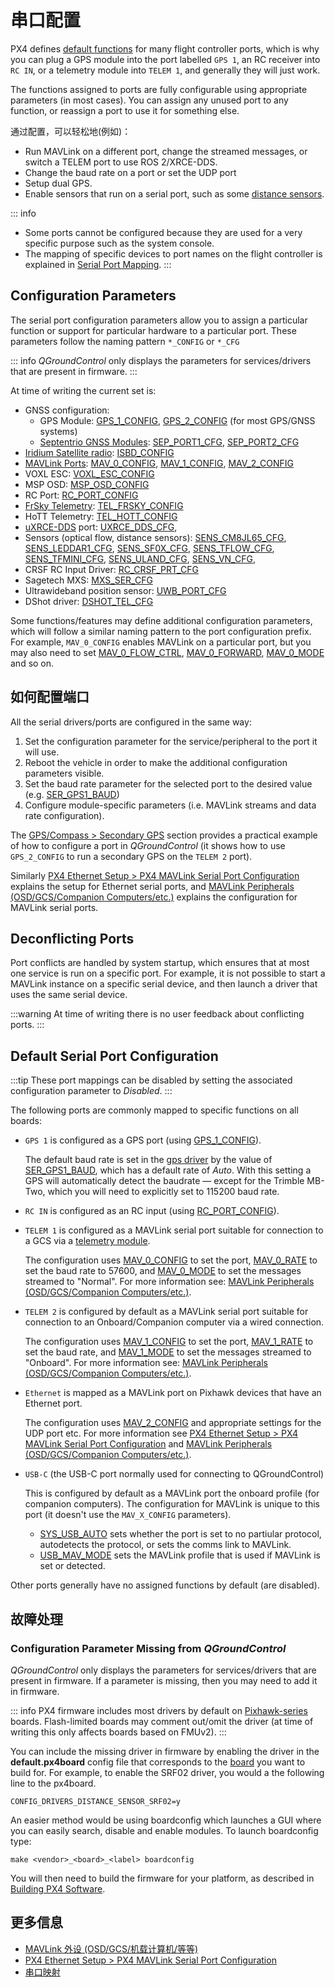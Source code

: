# 串口配置

PX4 defines [default functions](#default-serial-port-configuration) for many flight controller ports, which is why you can plug a GPS module into the port labelled `GPS 1`, an RC receiver into `RC IN`, or a telemetry module into `TELEM 1`, and generally they will just work.

The functions assigned to ports are fully configurable using appropriate parameters (in most cases). You can assign any unused port to any function, or reassign a port to use it for something else.

通过配置，可以轻松地(例如)：

- Run MAVLink on a different port, change the streamed messages, or switch a TELEM port to use ROS 2/XRCE-DDS.
- Change the baud rate on a port or set the UDP port
- Setup dual GPS.
- Enable sensors that run on a serial port, such as some [distance sensors](../sensor/rangefinders.md).

::: info

- Some ports cannot be configured because they are used for a very specific purpose such as the system console.
- The mapping of specific devices to port names on the flight controller is explained in [Serial Port Mapping](../hardware/serial_port_mapping.md).
:::

## Configuration Parameters

The serial port configuration parameters allow you to assign a particular function or support for particular hardware to a particular port. These parameters follow the naming pattern `*_CONFIG` or `*_CFG`

::: info _QGroundControl_ only displays the parameters for services/drivers that are present in firmware.
:::

At time of writing the current set is:

- GNSS configuration:
  - GPS Module: [GPS_1_CONFIG](../advanced_config/parameter_reference.md#GPS_1_CONFIG), [GPS_2_CONFIG](../advanced_config/parameter_reference.md#GPS_2_CONFIG) (for most GPS/GNSS systems)
  - [Septentrio GNSS Modules](../gps_compass/septentrio.md): [SEP_PORT1_CFG](../advanced_config/parameter_reference.md#SEP_PORT1_CFG), [SEP_PORT2_CFG](../advanced_config/parameter_reference.md#SEP_PORT2_CFG)
- [Iridium Satellite radio](../advanced_features/satcom_roadblock.md): [ISBD_CONFIG](../advanced_config/parameter_reference.md#ISBD_CONFIG)
- [MAVLink Ports](../peripherals/mavlink_peripherals.md): [MAV_0_CONFIG](../advanced_config/parameter_reference.md#MAV_0_CONFIG), [MAV_1_CONFIG](../advanced_config/parameter_reference.md#MAV_1_CONFIG), [MAV_2_CONFIG](../advanced_config/parameter_reference.md#MAV_2_CONFIG)
- VOXL ESC: [VOXL_ESC_CONFIG](../advanced_config/parameter_reference.md#VOXL_ESC_CONFIG)
- MSP OSD: [MSP_OSD_CONFIG](../advanced_config/parameter_reference.md#MSP_OSD_CONFIG)
- RC Port: [RC_PORT_CONFIG](../advanced_config/parameter_reference.md#RC_PORT_CONFIG)
- [FrSky Telemetry](../peripherals/frsky_telemetry.md): [TEL_FRSKY_CONFIG](../advanced_config/parameter_reference.md#TEL_FRSKY_CONFIG)
- HoTT Telemetry: [TEL_HOTT_CONFIG](../advanced_config/parameter_reference.md#TEL_HOTT_CONFIG)
- [uXRCE-DDS](../middleware/uxrce_dds.md) port: [UXRCE_DDS_CFG](../advanced_config/parameter_reference.md#UXRCE_DDS_CFG),
- Sensors (optical flow, distance sensors): [SENS_CM8JL65_CFG](../advanced_config/parameter_reference.md#SENS_CM8JL65_CFG), [SENS_LEDDAR1_CFG](../advanced_config/parameter_reference.md#SENS_LEDDAR1_CFG), [SENS_SF0X_CFG](../advanced_config/parameter_reference.md#SENS_SF0X_CFG), [SENS_TFLOW_CFG](../advanced_config/parameter_reference.md#SENS_TFLOW_CFG), [SENS_TFMINI_CFG](../advanced_config/parameter_reference.md#SENS_TFMINI_CFG), [SENS_ULAND_CFG](../advanced_config/parameter_reference.md#SENS_ULAND_CFG), [SENS_VN_CFG](../advanced_config/parameter_reference.md#SENS_VN_CFG),
- CRSF RC Input Driver: [RC_CRSF_PRT_CFG](../advanced_config/parameter_reference.md#RC_CRSF_PRT_CFG)
- Sagetech MXS: [MXS_SER_CFG](../advanced_config/parameter_reference.md#MXS_SER_CFG)
- Ultrawideband position sensor: [UWB_PORT_CFG](../advanced_config/parameter_reference.md#UWB_PORT_CFG)
- DShot driver: [DSHOT_TEL_CFG](../advanced_config/parameter_reference.md#DSHOT_TEL_CFG)

Some functions/features may define additional configuration parameters, which will follow a similar naming pattern to the port configuration prefix. For example, `MAV_0_CONFIG` enables MAVLink on a particular port, but you may also need to set [MAV_0_FLOW_CTRL](../advanced_config/parameter_reference.md#MAV_0_FLOW_CTRL), [MAV_0_FORWARD](../advanced_config/parameter_reference.md#MAV_0_FLOW_CTRL), [MAV_0_MODE](../advanced_config/parameter_reference.md#MAV_0_MODE) and so on.

## 如何配置端口

All the serial drivers/ports are configured in the same way:

1. Set the configuration parameter for the service/peripheral to the port it will use.
1. Reboot the vehicle in order to make the additional configuration parameters visible.
1. Set the baud rate parameter for the selected port to the desired value (e.g. [SER_GPS1_BAUD](../advanced_config/parameter_reference.md#SER_GPS1_BAUD))
1. Configure module-specific parameters (i.e. MAVLink streams and data rate configuration).

The [GPS/Compass > Secondary GPS](../gps_compass/index.md#dual_gps) section provides a practical example of how to configure a port in _QGroundControl_ (it shows how to use `GPS_2_CONFIG` to run a secondary GPS on the `TELEM 2` port).

Similarly [PX4 Ethernet Setup > PX4 MAVLink Serial Port Configuration](../advanced_config/ethernet_setup.md#px4-mavlink-serial-port-configuration) explains the setup for Ethernet serial ports, and [MAVLink Peripherals (OSD/GCS/Companion Computers/etc.)](../peripherals/mavlink_peripherals.md) explains the configuration for MAVLink serial ports.

## Deconflicting Ports

Port conflicts are handled by system startup, which ensures that at most one service is run on a specific port. For example, it is not possible to start a MAVLink instance on a specific serial device, and then launch a driver that uses the same serial device.

:::warning
At time of writing there is no user feedback about conflicting ports.
:::

<a id="default_port_mapping"></a>

## Default Serial Port Configuration

:::tip
These port mappings can be disabled by setting the associated configuration parameter to _Disabled_.
:::

The following ports are commonly mapped to specific functions on all boards:

- `GPS 1` is configured as a GPS port (using [GPS_1_CONFIG](../advanced_config/parameter_reference.md#GPS_1_CONFIG)).

  The default baud rate is set in the [gps driver](../modules/modules_driver.md#gps) by the value of [SER_GPS1_BAUD](../advanced_config/parameter_reference.md#SER_GPS1_BAUD), which has a default rate of _Auto_. With this setting a GPS will automatically detect the baudrate — except for the Trimble MB-Two, which you will need to explicitly set to 115200 baud rate.

- `RC IN` is configured as an RC input (using [RC_PORT_CONFIG](../advanced_config/parameter_reference.md#RC_PORT_CONFIG)).
- `TELEM 1` is configured as a MAVLink serial port suitable for connection to a GCS via a [telemetry module](../telemetry/index.md).

  The configuration uses [MAV_0_CONFIG](../advanced_config/parameter_reference.md#MAV_0_CONFIG) to set the port, [MAV_0_RATE](../advanced_config/parameter_reference.md#MAV_0_RATE) to set the baud rate to 57600, and [MAV_0_MODE](../advanced_config/parameter_reference.md#MAV_1_MODE) to set the messages streamed to "Normal". For more information see: [MAVLink Peripherals (OSD/GCS/Companion Computers/etc.)](../peripherals/mavlink_peripherals.md).

- `TELEM 2` is configured by default as a MAVLink serial port suitable for connection to an Onboard/Companion computer via a wired connection.

  The configuration uses [MAV_1_CONFIG](../advanced_config/parameter_reference.md#MAV_1_CONFIG) to set the port, [MAV_1_RATE](../advanced_config/parameter_reference.md#MAV_1_RATE) to set the baud rate, and [MAV_1_MODE](../advanced_config/parameter_reference.md#MAV_2_MODE) to set the messages streamed to "Onboard". For more information see: [MAVLink Peripherals (OSD/GCS/Companion Computers/etc.)](../peripherals/mavlink_peripherals.md).

- `Ethernet` is mapped as a MAVLink port on Pixhawk devices that have an Ethernet port.

  The configuration uses [MAV_2_CONFIG](../advanced_config/parameter_reference.md#MAV_2_CONFIG) and appropriate settings for the UDP port etc. For more information see [PX4 Ethernet Setup > PX4 MAVLink Serial Port Configuration](../advanced_config/ethernet_setup.md#px4-mavlink-serial-port-configuration) and [MAVLink Peripherals (OSD/GCS/Companion Computers/etc.)](../peripherals/mavlink_peripherals.md).

- `USB-C` (the USB-C port normally used for connecting to QGroundControl)

  This is configured by default as a MAVLink port the onboard profile (for companion computers). The configuration for MAVLink is unique to this port (it doesn't use the `MAV_X_CONFIG` parameters).

  - [SYS_USB_AUTO](../advanced_config/parameter_reference.md#SYS_USB_AUTO) sets whether the port is set to no partiular protocol, autodetects the protocol, or sets the comms link to MAVLink.
  - [USB_MAV_MODE](../advanced_config/parameter_reference.md#USB_MAV_MODE) sets the MAVLink profile that is used if MAVLink is set or detected.

Other ports generally have no assigned functions by default (are disabled).

## 故障处理

<a id="parameter_not_in_firmware"></a>

### Configuration Parameter Missing from _QGroundControl_

_QGroundControl_ only displays the parameters for services/drivers that are present in firmware. If a parameter is missing, then you may need to add it in firmware.

::: info PX4 firmware includes most drivers by default on [Pixhawk-series](../flight_controller/pixhawk_series.md) boards. Flash-limited boards may comment out/omit the driver (at time of writing this only affects boards based on FMUv2).
:::

You can include the missing driver in firmware by enabling the driver in the **default.px4board** config file that corresponds to the [board](https://github.com/PX4/PX4-Autopilot/tree/main/boards/px4) you want to build for. For example, to enable the SRF02 driver, you would a the following line to the px4board.

```
CONFIG_DRIVERS_DISTANCE_SENSOR_SRF02=y
```

An easier method would be using boardconfig which launches a GUI where you can easily search, disable and enable modules. To launch boardconfig type:

```
make <vendor>_<board>_<label> boardconfig
```

You will then need to build the firmware for your platform, as described in [Building PX4 Software](../dev_setup/building_px4.md).

## 更多信息

- [MAVLink 外设 (OSD/GCS/机载计算机/等等)](../peripherals/mavlink_peripherals.md)
- [PX4 Ethernet Setup > PX4 MAVLink Serial Port Configuration](../advanced_config/ethernet_setup.md#px4-mavlink-serial-port-configuration)
- [串口映射](../hardware/serial_port_mapping.md)
